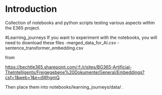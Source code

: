 # Introduction 
Collection of notebooks and python scripts testing various aspects within the E365 project. 


#Learning_journeys
If you want to experiment with the notebooks, you will need to download these files
    -merged_data_for_AI.csv
    -sentence_transformer_embedding.csv

from 

https://bechtle365.sharepoint.com/:f:/r/sites/BG365-Artificial-TheIntelligents/Freigegebene%20Dokumente/General/Embeddings?csf=1&web=1&e=dWhgmQ. 

Then place them into notebooks/learning_journeys/data/ . 